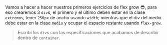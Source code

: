 Vamos a hacer a hacer nuestros primeros ejercicios de flex grow :sunglasses:, para eso crearemos 3 `div`s, el primero y el último deben estar en la clase `extremos`, tener `250px` de ancho usando `width`; mientras que el div del medio debe estar en la clase `medio` y  ocupar el espacio restante usando `flex-grow`.

> Escribí los `div`s con las especificaciones que acabamos de describir dentro de `container`.